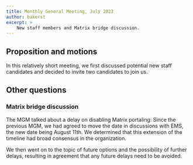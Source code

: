 ```yaml
---
title: Monthly General Meeting, July 2023
author: bakerst
excerpt: >
    New staff members and Matrix bridge discussion.
---
```


## Proposition and motions

In this relatively short meeting, we first discussed potential new
staff candidates and decided to invite two candidates to join us.

## Other questions

### Matrix bridge discussion

The MGM talked about a delay on disabling Matrix portaling: Since the
previous MGM, we had agreed to move the date in discussions with EMS,
the new date being August 11th. We determined that this extension of
the timeline had broad consensus in the organization.

We then went on to the topic of future options and the possibility of
further delays, resulting in agreement that any future delays need to be
avoided.
